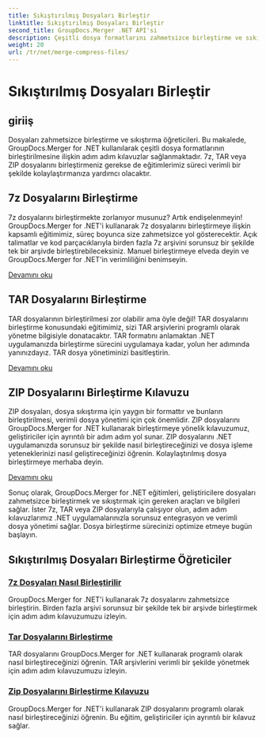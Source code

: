 ```yaml
---
title: Sıkıştırılmış Dosyaları Birleştir
linktitle: Sıkıştırılmış Dosyaları Birleştir
second_title: GroupDocs.Merger .NET API'si
description: Çeşitli dosya formatlarını zahmetsizce birleştirme ve sıkıştırma öğreticileri. Adım adım kılavuzlarımızla 7z, TAR ve ZIP dosyalarını sorunsuz bir şekilde birleştirmeyi öğrenin.
weight: 20
url: /tr/net/merge-compress-files/
---
```


# Sıkıştırılmış Dosyaları Birleştir

## giriiş


Dosyaları zahmetsizce birleştirme ve sıkıştırma öğreticileri. Bu makalede, GroupDocs.Merger for .NET kullanılarak çeşitli dosya formatlarının birleştirilmesine ilişkin adım adım kılavuzlar sağlanmaktadır. 7z, TAR veya ZIP dosyalarını birleştirmeniz gerekse de eğitimlerimiz süreci verimli bir şekilde kolaylaştırmanıza yardımcı olacaktır.

## 7z Dosyalarını Birleştirme

7z dosyalarını birleştirmekte zorlanıyor musunuz? Artık endişelenmeyin! GroupDocs.Merger for .NET'i kullanarak 7z dosyalarını birleştirmeye ilişkin kapsamlı eğitimimiz, süreç boyunca size zahmetsizce yol gösterecektir. Açık talimatlar ve kod parçacıklarıyla birden fazla 7z arşivini sorunsuz bir şekilde tek bir arşivde birleştirebileceksiniz. Manuel birleştirmeye elveda deyin ve GroupDocs.Merger for .NET'in verimliliğini benimseyin.

[Devamını oku](./merge-7z-files/)

## TAR Dosyalarını Birleştirme

TAR dosyalarının birleştirilmesi zor olabilir ama öyle değil! TAR dosyalarını birleştirme konusundaki eğitimimiz, sizi TAR arşivlerini programlı olarak yönetme bilgisiyle donatacaktır. TAR formatını anlamaktan .NET uygulamanızda birleştirme sürecini uygulamaya kadar, yolun her adımında yanınızdayız. TAR dosya yönetiminizi basitleştirin.

[Devamını oku](./merging-tar-files/)

## ZIP Dosyalarını Birleştirme Kılavuzu

ZIP dosyaları, dosya sıkıştırma için yaygın bir formattır ve bunların birleştirilmesi, verimli dosya yönetimi için çok önemlidir. ZIP dosyalarını GroupDocs.Merger for .NET kullanarak birleştirmeye yönelik kılavuzumuz, geliştiriciler için ayrıntılı bir adım adım yol sunar. ZIP dosyalarını .NET uygulamanızda sorunsuz bir şekilde nasıl birleştireceğinizi ve dosya işleme yeteneklerinizi nasıl geliştireceğinizi öğrenin. Kolaylaştırılmış dosya birleştirmeye merhaba deyin.

[Devamını oku](./guide-merging-zip-files/)

Sonuç olarak, GroupDocs.Merger for .NET eğitimleri, geliştiricilere dosyaları zahmetsizce birleştirmek ve sıkıştırmak için gereken araçları ve bilgileri sağlar. İster 7z, TAR veya ZIP dosyalarıyla çalışıyor olun, adım adım kılavuzlarımız .NET uygulamalarınızla sorunsuz entegrasyon ve verimli dosya yönetimi sağlar. Dosya birleştirme sürecinizi optimize etmeye bugün başlayın.
## Sıkıştırılmış Dosyaları Birleştirme Öğreticiler
### [7z Dosyaları Nasıl Birleştirilir](./merge-7z-files/)
GroupDocs.Merger for .NET'i kullanarak 7z dosyalarını zahmetsizce birleştirin. Birden fazla arşivi sorunsuz bir şekilde tek bir arşivde birleştirmek için adım adım kılavuzumuzu izleyin.
### [Tar Dosyalarını Birleştirme](./merging-tar-files/)
TAR dosyalarını GroupDocs.Merger for .NET kullanarak programlı olarak nasıl birleştireceğinizi öğrenin. TAR arşivlerini verimli bir şekilde yönetmek için adım adım kılavuzumuzu izleyin.
### [Zip Dosyalarını Birleştirme Kılavuzu](./guide-merging-zip-files/)
GroupDocs.Merger for .NET'i kullanarak ZIP dosyalarını programlı olarak nasıl birleştireceğinizi öğrenin. Bu eğitim, geliştiriciler için ayrıntılı bir kılavuz sağlar.